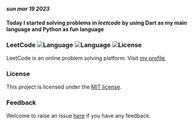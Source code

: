 ***sun mar 19 2023***
#### Today I started solving problems in *leetcode* by using Dart as my main language and Python as fun language

### LeetCode ![Language](https://img.shields.io/badge/language-Dart-blue.svg) ![Language](https://img.shields.io/badge/language-Python-blue.svg) ![License](https://img.shields.io/badge/license-MIT-red.svg)

LeetCode is an online problem solving platform. Visit [my profile](https://leetcode.com/Add00w).

### License
This project is licensed under the [MIT license](https://github.com/Add00w/algo/blob/main/LICENSE.md).

### Feedback
Welcome to raise an issue [here](https://github.com/Add00w/algo/issues) if you have any feedback.